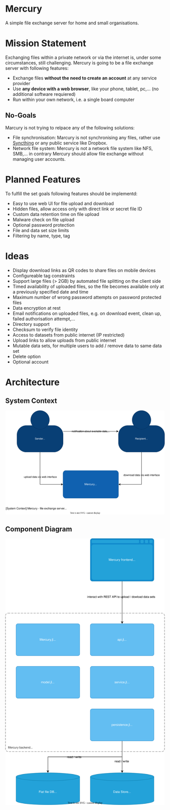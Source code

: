 # Mercury
A simple file exchange server for home and small organisations.

# Mission Statement
Exchanging files within a private network or via the internet is, under some circumstances, still challenging. Mercury is going to be a file exchange server with following features:

* Exchange files __without the need to create an account__ at any service provider
* Use __any device with a web browser__, like your phone, tablet, pc,... (no additional software requiered)
* Run within your own network, i.e. a single board computer

## No-Goals
Marcury is not trying to relpace any of the following solutions:

* File synchronisation: Marcury is not synchronising any files, rather use [Syncthing](https://syncthing.net/) or any public service like Dropbox.
* Network file system: Mercury is not a network file system like NFS, SMB,... in contrary Mercury should allow file exchange without managing user accounts.

# Planned Features
To fulfill the set goals following features should be implementd:

* Easy to use web UI for file upload and download
* Hidden files, allow access only with direct link or secret file ID
* Custom data retention time on file upload
* Malware check on file upload
* Optional password protection
* File and data set size limits
* Filtering by name, type, tag

# Ideas

* Display download links as QR codes to share files on mobile devices
* Configureable tag constraints
* Support large files (> 2GB) by automated file splitting on the client side
* Timed availability of uploaded files, so the file becomes available only at a previously specified date and time
* Maximum number of wrong password attempts on password protected files
* Data encryption at rest
* Email notifications on uploaded files, e.g. on download event, clean up, failed authorisation attempt,...
* Directory support
* Checksum to verify file identity
* Access to datasets from public internet (IP restricted)
* Upload links to allow uploads from public internet
* Mutable data sets, for multiple users to add / remove data to same data set
* Delete option
* Optional account

# Architecture

## System Context

![System Context](/doc/System%20Context.svg "System Context")

## Component Diagram

![Component Diagram](/doc/Component%20Diagram.svg "Component Diagram")
